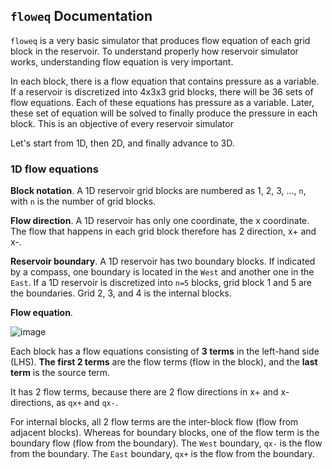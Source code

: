 ## `floweq` Documentation

`floweq` is a very basic simulator that produces flow equation of each grid block in the reservoir. To understand properly how reservoir simulator works, understanding flow equation is very important. 

In each block, there is a flow equation that contains pressure as a variable. If a reservoir is discretized into 4x3x3 grid blocks, there will be 36 sets of flow equations. Each of these equations has pressure as a variable. Later, these set of equation will be solved to finally produce the pressure in each block. This is an objective of every reservoir simulator

Let's start from 1D, then 2D, and finally advance to 3D. 

### 1D flow equations

**Block notation**. A 1D reservoir grid blocks are numbered as 1, 2, 3, ..., `n`, with `n` is the number of grid blocks.

**Flow direction**. A 1D reservoir has only one coordinate, the x coordinate. The flow that happens in each grid block therefore has 2 direction, x+ and x-. 

**Reservoir boundary**. A 1D reservoir has two boundary blocks. If indicated by a compass, one boundary is located in the `West` and another one in the `East`. If a 1D reservoir is discretized into `n=5` blocks, grid block 1 and 5 are the boundaries. Grid 2, 3, and 4 is the internal blocks. 

**Flow equation**.

![image](https://user-images.githubusercontent.com/51282928/88473162-e2eb0400-cf44-11ea-998d-19935257562f.png)

Each block has a flow equations consisting of **3 terms** in the left-hand side (LHS). **The first 2 terms** are the flow terms (flow in the block), and the **last term** is the source term. 

It has 2 flow terms, because there are 2 flow directions in x+ and x- directions, as `qx+` and `qx-`. 

For internal blocks, all 2 flow terms are the inter-block flow (flow from adjacent blocks). Whereas for boundary blocks, one of the flow term is the boundary flow (flow from the boundary). The `West` boundary, `qx-` is the flow from the boundary. The `East` boundary, `qx+` is the flow from the boundary. 
